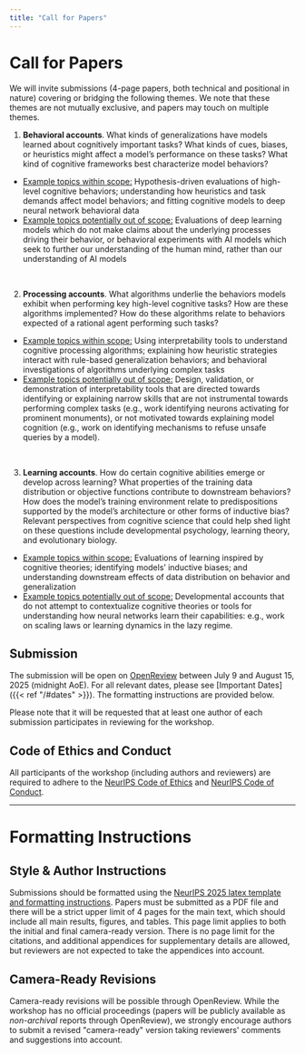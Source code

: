 ```yaml
---
title: "Call for Papers"
---
```


# Call for Papers


We will invite submissions (4-page papers, both technical and positional in nature) covering or bridging the following themes. We note that these themes are not mutually exclusive, and papers may touch on multiple
themes.
  
1. **Behavioral accounts**. What kinds of generalizations have models learned about cognitively important
tasks? What kinds of cues, biases, or heuristics might affect a model’s performance on these tasks? What
kind of cognitive frameworks best characterize model behaviors?
  - <ins>Example topics within scope:</ins> Hypothesis-driven evaluations of high-level cognitive behaviors; understanding how heuristics and task demands affect model behaviors; and fitting cognitive models to deep neural network behavioral data 
  - <ins>Example topics potentially out of scope:</ins> Evaluations of deep learning models which do not make claims about the underlying processes driving their behavior, or behavioral experiments with AI models which seek to further our understanding of the human mind, rather than our understanding of AI models

<br>

2. **Processing accounts**. What algorithms underlie the behaviors models exhibit when performing key
high-level cognitive tasks? How are these algorithms implemented? How do these algorithms relate to
behaviors expected of a rational agent performing such tasks?
  - <ins>Example topics within scope:</ins> Using interpretability tools to understand cognitive processing algorithms; explaining how heuristic strategies interact with rule-based generalization behaviors; and behavioral investigations of algorithms underlying complex tasks
  - <ins>Example topics potentially out of scope:</ins> Design, validation, or demonstration of interpretability tools that are directed towards identifying or explaining narrow skills that are not instrumental towards performing complex tasks (e.g., work identifying neurons activating for prominent monuments), or not motivated towards explaining model cognition (e.g., work on identifying mechanisms to refuse unsafe queries by a model).

<br>

3. **Learning accounts**. How do certain cognitive abilities emerge or develop across learning? What properties of the training data distribution or objective functions contribute to downstream behaviors? How does the model’s training environment relate to predispositions supported by the model’s architecture or other forms of inductive bias? Relevant perspectives from cognitive science that could help shed light on these questions include developmental psychology, learning theory, and evolutionary biology.
  - <ins>Example topics within scope:</ins> Evaluations of learning inspired by cognitive theories; identifying models’ inductive biases; and understanding downstream effects of data distribution on behavior and generalization 
  - <ins>Example topics potentially out of scope:</ins> Developmental accounts that do not attempt to contextualize
cognitive theories or tools for understanding how neural networks learn their capabilities: e.g., work on
scaling laws or learning dynamics in the lazy regime.




## Submission

The submission will be open on [OpenReview](https://openreview.net/group?id=NeurIPS.cc/2025/Workshop/CogInterp) between July 9 and August 15, 2025 (midnight AoE). For all relevant dates, please see [Important Dates]({{< ref "/#dates" >}}). The formatting instructions are provided below.

Please note that it will be requested that at least one author of each submission participates in reviewing for the workshop. 



## Code of Ethics and Conduct

All participants of the workshop (including authors and reviewers) are required to adhere to the [NeurIPS Code of Ethics](https://neurips.cc/public/EthicsGuidelines) and [NeurIPS Code of Conduct](https://neurips.cc/public/CodeOfConduct).


---

# Formatting Instructions

## Style & Author Instructions

Submissions should be formatted using the [NeurIPS 2025 latex template and formatting instructions](https://media.neurips.cc/Conferences/NeurIPS2025/Styles.zip). Papers must be submitted as a PDF file and there will be a strict upper limit of 4 pages for the main text, which should include all main results, figures, and tables. This page limit applies to both the initial and final camera-ready version. There is no page limit for the citations, and additional appendices for supplementary details are allowed, but reviewers are not expected to take the appendices into account. 


## Camera-Ready Revisions 

Camera-ready revisions will be possible through OpenReview. While the workshop has no official proceedings (papers will be publicly available as _non-archival_ reports through OpenReview), we strongly encourage authors to submit a revised "camera-ready" version taking reviewers' comments and suggestions into account. 

<!-- We suggest uploading a revised version prior to the workshop, and possibly another final version (incorporating additional feedback from the poster session and workshop) one week after the workshop.  -->


